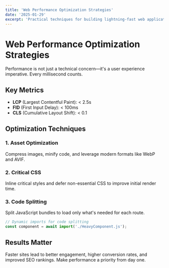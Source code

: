 ```yaml
---
title: 'Web Performance Optimization Strategies'
date: '2025-01-29'
excerpt: 'Practical techniques for building lightning-fast web applications'
---
```


# Web Performance Optimization Strategies

Performance is not just a technical concern—it's a user experience imperative. Every millisecond counts.

## Key Metrics

- **LCP** (Largest Contentful Paint): < 2.5s
- **FID** (First Input Delay): < 100ms
- **CLS** (Cumulative Layout Shift): < 0.1

## Optimization Techniques

### 1. Asset Optimization

Compress images, minify code, and leverage modern formats like WebP and AVIF.

### 2. Critical CSS

Inline critical styles and defer non-essential CSS to improve initial render time.

### 3. Code Splitting

Split JavaScript bundles to load only what's needed for each route.

```javascript
// Dynamic imports for code splitting
const component = await import('./HeavyComponent.js');
```

## Results Matter

Faster sites lead to better engagement, higher conversion rates, and improved SEO rankings. Make performance a priority from day one.
